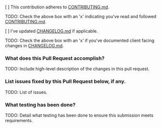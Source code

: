 [ ] This contribution adheres to [CONTRIBUTING.md](https://github.com/ni/<reponame>/blob/master/CONTRIBUTING.md).

TODO: Check the above box with an 'x' indicating you've read and followed [CONTRIBUTING.md](https://github.com/ni/<reponame>/blob/master/CONTRIBUTING.md).

[ ] I've updated [CHANGELOG.md](https://github.com/ni/<reponame>/blob/master/CHANGELOG.md) if applicable.

TODO: Check the above box with an 'x' if you've documented client facing changes in [CHANGELOG.md](https://github.com/ni/<reponame>/blob/master/CHANGELOG.md).

### What does this Pull Request accomplish?

TODO: Include high-level description of the changes in this pull request.

### List issues fixed by this Pull Request below, if any.

TODO: List of issues.

### What testing has been done?

TODO: Detail what testing has been done to ensure this submission meets requirements.

